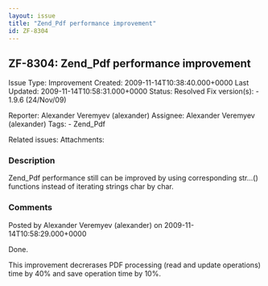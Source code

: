 ```yaml
---
layout: issue
title: "Zend_Pdf performance improvement"
id: ZF-8304
---
```


ZF-8304: Zend\_Pdf performance improvement
------------------------------------------

 Issue Type: Improvement Created: 2009-11-14T10:38:40.000+0000 Last Updated: 2009-11-14T10:58:31.000+0000 Status: Resolved Fix version(s): - 1.9.6 (24/Nov/09)
 
 Reporter:  Alexander Veremyev (alexander)  Assignee:  Alexander Veremyev (alexander)  Tags: - Zend\_Pdf
 
 Related issues: 
 Attachments: 
### Description

Zend\_Pdf performance still can be improved by using corresponding str...() functions instead of iterating strings char by char.

 

 

### Comments

Posted by Alexander Veremyev (alexander) on 2009-11-14T10:58:29.000+0000

Done.

This improvement decrerases PDF processing (read and update operations) time by 40% and save operation time by 10%.

 

 